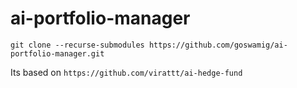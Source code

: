 # ai-portfolio-manager
`git clone --recurse-submodules https://github.com/goswamig/ai-portfolio-manager.git` 

Its based on `https://github.com/virattt/ai-hedge-fund`
